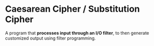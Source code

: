 # Caesarean Cipher / Substitution Cipher
A program that **processes input through an I/O filter**, to then generate customized output using filter programming.